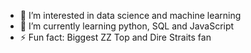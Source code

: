 
- 👀 I’m interested in data science and machine learning
- 🌱 I’m currently learning python, SQL and JavaScript
- ⚡ Fun fact: Biggest ZZ Top and Dire Straits fan
